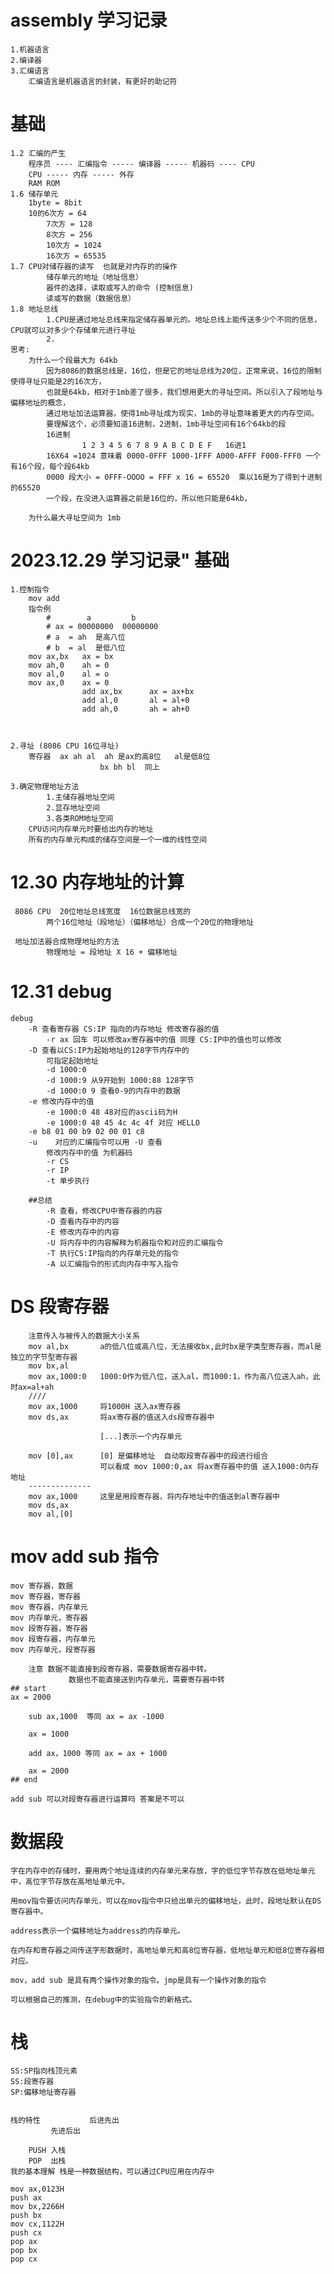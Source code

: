 # assembly 学习记录

    1.机器语言
    2.编译器
    3.汇编语言
        汇编语言是机器语言的封装，有更好的助记符





# 基础
    1.2 汇编的产生
        程序员 ---- 汇编指令 ----- 编译器 ----- 机器码 ---- CPU
        CPU ----- 内存 ----- 外存 
        RAM ROM
    1.6 储存单元
        1byte = 8bit
        10的6次方 = 64
            7次方 = 128
            8次方 = 256
            10次方 = 1024
            16次方 = 65535
    1.7 CPU对储存器的读写  也就是对内存的的操作
            储存单元的地址（地址信息）
            器件的选择，读取或写入的命令 (控制信息)
            读或写的数据（数据信息）
    1.8 地址总线
            1.CPU是通过地址总线来指定储存器单元的。地址总线上能传送多少个不同的信息，CPU就可以对多少个存储单元进行寻址
            2.
    思考:
        为什么一个段最大为 64kb  
            因为8086的数据总线是，16位，但是它的地址总线为20位，正常来说，16位的限制使得寻址只能是2的16次方，
            也就是64kb，相对于1mb差了很多，我们想用更大的寻址空间。所以引入了段地址与偏移地址的概念，
            通过地址加法运算器，使得1mb寻址成为现实，1mb的寻址意味着更大的内存空间。
            要理解这个，必须要知道16进制，2进制，1mb寻址空间有16个64kb的段   
            16进制 
                    1 2 3 4 5 6 7 8 9 A B C D E F   16进1
            16X64 =1024 意味着 0000-0FFF 1000-1FFF A000-AFFF F000-FFF0 一个有16个段，每个段64kb
            0000 段大小 = 0FFF-OOOO = FFF x 16 = 65520  乘以16是为了得到十进制的65520 
            一个段，在没进入运算器之前是16位的，所以他只能是64kb，

        为什么最大寻址空间为 1mb
# 2023.12.29 学习记录" 基础
    
    1.控制指令 
        mov add
        指令例
            #        a         b
            # ax = 00000000  00000000
            # a  = ah  是高八位
            # b  = al  是低八位
        mov ax,bx   ax = bx
        mov ah,0    ah = 0       
        mov al,0    al = o
        mov ax,0    ax = 0
                    add ax,bx      ax = ax+bx
                    add al,0       al = al+0
                    add ah,0       ah = ah+0   



    2.寻址 (8086 CPU 16位寻址)
        寄存器  ax ah al  ah 是ax的高8位   al是低8位
                        bx bh bl  同上

    3.确定物理地址方法
            1.主储存器地址空间
            2.显存地址空间
            3.各类ROM地址空间
        CPU访问内存单元时要给出内存的地址
        所有的内存单元构成的储存空间是一个一维的线性空间

# 12.30  内存地址的计算
    
     8086 CPU  20位地址总线宽度  16位数据总线宽的
            两个16位地址（段地址）（偏移地址）合成一个20位的物理地址
     
     地址加法器合成物理地址的方法
            物理地址 = 段地址 X 16 + 偏移地址

#  12.31 debug
    debug
        -R 查看寄存器 CS:IP 指向的内存地址 修改寄存器的值
            -r ax 回车 可以修改ax寄存器中的值 同理 CS:IP中的值也可以修改
        -D 查看以CS:IP为起始地址的128字节内存中的
            可指定起始地址
            -d 1000:0 
            -d 1000:9 从9开始到 1000:88 128字节
            -d 1000:0 9 查看0-9的内存中的数据
        -e 修改内存中的值 
            -e 1000:0 48 48对应的ascii码为H
            -e 1000:0 48 45 4c 4c 4f 对应 HELLO  
        -e b8 01 00 b9 02 00 01 c8   
        -u    对应的汇编指令可以用 -U 查看
            修改内存中的值 为机器码
            -r CS
            -r IP
            -t 单步执行
            
        ##总结    
            -R 查看，修改CPU中寄存器的内容
            -D 查看内存中的内容
            -E 修改内存中的内容
            -U 将内存中的内容解释为机器指令和对应的汇编指令
            -T 执行CS:IP指向的内存单元处的指令
            -A 以汇编指令的形式向内存中写入指令 
# DS 段寄存器
        注意传入与被传入的数据大小关系
        mov al,bx       a的低八位或高八位，无法接收bx,此时bx是字类型寄存器，而al是独立的字节型寄存器
        mov bx,al  
        mov ax,1000:0   1000:0作为低八位，送入al，而1000:1，作为高八位送入ah，此时ax=al+ah
        ////
        mov ax,1000     将1000H 送入ax寄存器
        mov ds,ax       将ax寄存器的值送入ds段寄存器中

                        [...]表示一个内存单元
        
        mov [0],ax      [0] 是偏移地址  自动取段寄存器中的段进行组合   
                        可以看成 mov 1000:0,ax 将ax寄存器中的值 送入1000:0内存地址
        --------------
        mov ax,1000     这里是用段寄存器，将内存地址中的值送到al寄存器中
        mov ds,ax
        mov al,[0]
# mov add sub 指令
    mov 寄存器，数据
    mov 寄存器，寄存器
    mov 寄存器，内存单元
    mov 内存单元，寄存器
    mov 段寄存器，寄存器
    mov 段寄存器，内存单元
    mov 内存单元，段寄存器    
            
        注意 数据不能直接到段寄存器，需要数据寄存器中转。 
                 数据也不能直接送到内存单元，需要寄存器中转
    ## start
    ax = 2000
        
        sub ax,1000  等同 ax = ax -1000
    
        ax = 1000

        add ax，1000 等同 ax = ax + 1000
        
        ax = 2000
    ## end
    
    add sub 可以对段寄存器进行运算吗 答案是不可以 
# 数据段
    
    字在内存中的存储时，要用两个地址连续的内存单元来存放，字的低位字节存放在低地址单元中，高位字节存放在高地址单元中。
    
    用mov指令要访问内存单元，可以在mov指令中只给出单元的偏移地址，此时，段地址默认在DS寄存器中。
    
    address表示一个偏移地址为address的内存单元。
    
    在内存和寄存器之间传送字形数据时，高地址单元和高8位寄存器，低地址单元和低8位寄存器相对应。

    mov，add sub 是具有两个操作对象的指令。jmp是具有一个操作对象的指令

    可以根据自己的推测，在debug中的实验指令的新格式。

# 栈
    SS:SP指向栈顶元素
    SS:段寄存器
    SP:偏移地址寄存器
    
    
    栈的特性           后进先出 
             先进后出

        PUSH 入栈
        POP  出栈
    我的基本理解 栈是一种数据结构，可以通过CPU应用在内存中

    mov ax,0123H
    push ax
    mov bx,2266H
    push bx
    mov cx,1122H
    push cx
    pop ax
    pop bx
    pop cx


        